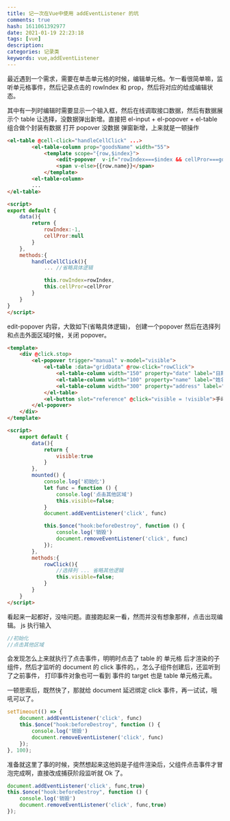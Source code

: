 ```yaml
---
title: 记一次在Vue中使用 addEventListener 的坑
comments: true
hash: 1611061392977
date: 2021-01-19 22:23:18
tags: [vue]
description:
categories: 记录类
keywords: vue,addEventListener
---
```


最近遇到一个需求，需要在单击单元格的时候，编辑单元格。乍一看很简单嘛，监听单元格事件，然后记录点击的 rowIndex 和 prop，然后将对应的给成编辑状态。
<!--more-->
其中有一列时编辑时需要显示一个输入框，然后在线调取接口数据，然后有数据展示个 table 让选择，没数据弹出新增。直接把 el-input + el-popover + el-table 组合做个封装有数据 打开 popover 没数据 弹窗新增，上来就是一顿操作

``` html
<el-table @cell-click="handleCellClick" ...>
        <el-table-column prop="goodsName" width="55">
            <template scope="{row,$index}">
                <edit-popover  v-if="rowIndex===$index && cellPror===goodsName"></edit-popover>
                <span v-else>{{row.name}}</span>
            </template>
        <el-table-column>
        ...
</el-table>

<script>
export default {
    data(){
        return {
            rowIndex:-1,
            cellPror:null
        }
    },
    methods:{
        handleCellClick(){
            ... //省略具体逻辑

            this.rowIndex=rowIndex,
            this.cellPror=cellPror
        }
    }
}
</script>
```
edit-popover 内容，大致如下(省略具体逻辑)， 创建一个popover 然后在选择列和点击外面区域时候，关闭 popover。
```html
<template>
    <div @click.stop>
        <el-popover trigger="manual" v-model="visible">
            <el-table :data="gridData" @row-click="rowClick">
                <el-table-column width="150" property="date" label="日期"></el-table-column>
                <el-table-column width="100" property="name" label="姓名"></el-table-column>
                <el-table-column width="300" property="address" label="地址"></el-table-column>
            </el-table>
            <el-button slot="reference" @click="visible = !visible">手动激活</el-button>
        </el-popover>
    </div>
</template>

<script>
    export default {
        data(){
            return {
                visible:true
            }
        },
        mounted() {
            console.log('初始化')
            let func = function () {
                console.log('点击其他区域')
                this.visible=false;
            }
            document.addEventListener('click', func)

            this.$once("hook:beforeDestroy", function () {
                console.log('销毁')
                document.removeEventListener('click', func)
            });
        },
        methods:{
            rowClick(){
                //选择列 ... 省略其他逻辑
                this.visible=false;
            }
        }
    }
</script>

```
看起来一起都好，没啥问题。直接跑起来一看，然而并没有想象那样，点击出现编辑。
js 执行输入
``` js
//初始化
//点击其他区域
```
会发现怎么上来就执行了点击事件，明明时点击了 table 的 单元格 后才渲染的子组件，然后才监听的 document 的 click 事件的。，怎么子组件创建后，还监听到了之前事件， 打印事件对象也可一看到 事件的 target 也是 table 单元格元素。

一顿思索后，既然快了，那就给 document 延迟绑定 click 事件，再一试试，哦吼可以了。
``` js
setTimeout(() => {
    document.addEventListener('click', func)
    this.$once("hook:beforeDestroy", function () {
        console.log('销毁')
        document.removeEventListener('click', func)
    });     
}, 100);
```

准备就这里了事的时候，突然想起来这他妈是子组件渲染后，父组件点击事件才冒泡完成啊，直接改成捕获阶段监听就 Ok 了。
``` js
document.addEventListener('click', func,true)
this.$once("hook:beforeDestroy", function () {
    console.log('销毁')
    document.removeEventListener('click', func,true)
});
```
